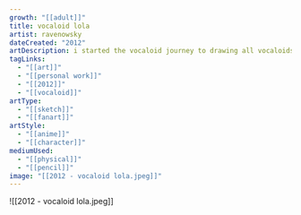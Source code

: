 ```yaml
---
growth: "[[adult]]"
title: vocaloid lola
artist: ravenowsky
dateCreated: "2012"
artDescription: i started the vocaloid journey to drawing all vocaloids (discontinued)
tagLinks:
  - "[[art]]"
  - "[[personal work]]"
  - "[[2012]]"
  - "[[vocaloid]]"
artType:
  - "[[sketch]]"
  - "[[fanart]]"
artStyle:
  - "[[anime]]"
  - "[[character]]"
mediumUsed:
  - "[[physical]]"
  - "[[pencil]]"
image: "[[2012 - vocaloid lola.jpeg]]"
---
```

![[2012 - vocaloid lola.jpeg]]
